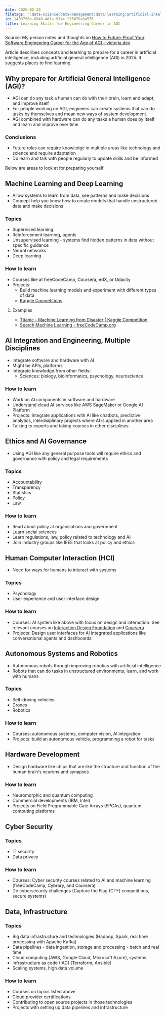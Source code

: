 ```yaml
---
date: 2025-02-20
filetags: ":data-science:data-management:data:learning:artificial-intelligence:epubnote:"
id: 1403756e-8640-481a-9f4c-215070a04576
title: Learning Skills for Engineering Career in AGI
---
```


Source: My person notes and thoughts on [How to Future-Proof Your
Software Engineering Career for the Age of AGI -
victoria.dev](https://victoria.dev/how-to-future-proof-your-software-engineering-career-for-the-age-of-agi/)

Article describes concepts and learning to prepare for a career in
artificial intelligence, including artificial general intelligence (AGI)
in 2025. It suggests places to find learning.

## Why prepare for Artificial General Intelligence (AGI)?

- AGI can do any task a human can do with their brain, learn and adapt,
  and improve itself
- For people working on AGI, engineers can create systems that can do
  tasks by themselves and mean new ways of system development
- AGI combined with hardware can do any tasks a human does by itself and
  learn and improve over time

### Conclusions

- Future roles can require knowledge in multiple areas like technology
  and science and require adaptation
- Do learn and talk with people regularly to update skills and be
  informed

Below are areas to look at for preparing yourself

## Machine Learning and Deep Learning

- Allow systems to learn from data, see patterns and make decisions
- Concept help you know how to create models that handle unstructured
  data and make decisions

### Topics

- Supervised learning
- Reinforcement learning, agents
- Unsupervised learning - systems find hidden patterns in data without
  specific guidance
- Neural networks
- Deep learning

### How to learn

- Courses like at freeCodeCamp, Coursera, edX, or Udacity
- Projects:
  - Build machine learning models and experiment with different types of
    data
  - [Kaggle Competitions](https://www.kaggle.com/competitions)

1.  Examples

    - [Titanic - Machine Learning from Disaster \| Kaggle
      Competition](https://www.kaggle.com/competitions/titanic)
    - [Search Machine Learning -
      freeCodeCamp.org](https://www.freecodecamp.md/news/search/?query=machine%20learning)

## AI Integration and Engineering, Multiple Disciplines

- Integrate software and hardware with AI
- Might be APIs, platforms
- Integrate knowledge from other fields:
  - Sciences: biology, bioinformatics, psychology, neuroscience

### How to learn

- Work on AI components in software and hardware
- Understand cloud AI services like AWS SageMaker or Google AI Platform
- Projects: Integrate applications with AI like chatbots, predictive
  analytics, interdisiplinary projects where AI is applied in another
  area
- Talking to experts and taking courses in other disciplines

## Ethics and AI Governance

- Using AGI like any general purpose tools will require ethics and
  governance with policy and legal requirements

### Topics

- Accountability
- Transparency
- Statistics
- Policy
- Law

### How to learn

- Read about policy at organisations and government
- Learn social sciences
- Learn regulations, law, policy related to technology and AI
- Join industry groups like IEEE that looks at policy and ethics

## Human Computer Interaction (HCI)

- Need for ways for humans to interact with systems

### Topics

- Psychology
- User experience and user interface design

### How to learn

- Courses: AI system like above with focus on design and interaction.
  See relevant courses on [Interaction Design
  Foundation](https://www.interaction-design.md/) and
  [Coursera](https://www.coursera.md/search?query=human%20computer%20interaction)
- Projects: Design user interfaces for AI integrated applications like
  conversational agents and dashboards

## Autonomous Systems and Robotics

- Autonomous robots through improving robotics with artificial
  intelligence
- Robots that can do tasks in unstructured environments, learn, and work
  with humans

### Topics

- Self-driving vehicles
- Drones
- Robotics

### How to learn

- Courses: autonomous systems, computer vision, AI integration
- Projects: build an autonomous vehicle, programming a robot for tasks

## Hardware Development

- Design hardware like chips that are like the structure and function of
  the human brain's neurons and synapses

### How to learn

- Neuromorphic and quantum computing
- Commercial developments (IBM, Intel)
- Projects on Field Programmable Gate Arrays (FPGAs), quantum computing
  platforms

## Cyber Security

### Topics

- IT security
- Data privacy

### How to learn

- Courses: Cyber security courses related to AI and machine learning
  (freeCodeCamp, Cybrary, and Coursera)
- Do cybersecurity challenges (Capture the Flag (CTF) competitions,
  secure systems)

## Data, Infrastructure

### Topics

- Big data infrastructure and technologies (Hadoop, Spark, real time
  processing with Apache Kafka)
- Data pipelines - data ingestion, storage and processing - batch and
  real time
- Cloud computing (AWS, Google Cloud, Microsoft Azure), systems
- Infrastructure as code (IAC) (Terraform, Ansible)
- Scaling systems, high data volume

### How to learn

- Courses on topics listed above
- Cloud provider certifications
- Contributing to open source projects in those technologies
- Projects with setting up data pipelines and infrastructure
